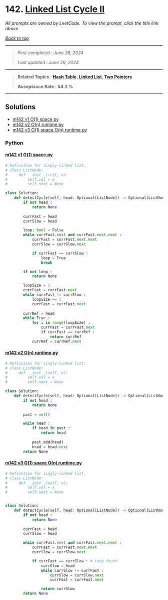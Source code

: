 # 142. [Linked List Cycle II](<https://leetcode.com/problems/linked-list-cycle-ii>)

*All prompts are owned by LeetCode. To view the prompt, click the title link above.*

*[Back to top](<../README.md>)*

------

> *First completed : June 26, 2024*
>
> *Last updated : June 26, 2024*

------

> **Related Topics** : **[Hash Table](<by_topic/Hash Table.md>), [Linked List](<by_topic/Linked List.md>), [Two Pointers](<by_topic/Two Pointers.md>)**
>
> **Acceptance Rate** : **54.2 %**

------

## Solutions

- [m142 v1 O(1) space.py](<../my-submissions/m142 v1 O(1) space.py>)
- [m142 v2 O(n) runtime.py](<../my-submissions/m142 v2 O(n) runtime.py>)
- [m142 v3 O(1) space O(n) runtime.py](<../my-submissions/m142 v3 O(1) space O(n) runtime.py>)
### Python
#### [m142 v1 O(1) space.py](<../my-submissions/m142 v1 O(1) space.py>)
```Python
# Definition for singly-linked list.
# class ListNode:
#     def __init__(self, x):
#         self.val = x
#         self.next = None

class Solution:
    def detectCycle(self, head: Optional[ListNode]) -> Optional[ListNode]:
        if not head :
            return None
            
        currFast = head
        currSlow = head

        loop: bool = False
        while currFast.next and currFast.next.next :
            currFast = currFast.next.next
            currSlow = currSlow.next

            if currFast == currSlow :
                loop = True
                break

        if not loop :
            return None

        loopSize = 1
        currFast = currFast.next
        while currFast != currSlow :
            loopSize += 1
            currFast = currFast.next
        
        currRef = head
        while True :
            for i in range(loopSize) :
                currFast = currFast.next
                if currFast == currRef :
                    return currRef
            currRef = currRef.next
```

#### [m142 v2 O(n) runtime.py](<../my-submissions/m142 v2 O(n) runtime.py>)
```Python
# Definition for singly-linked list.
# class ListNode:
#     def __init__(self, x):
#         self.val = x
#         self.next = None

class Solution:
    def detectCycle(self, head: Optional[ListNode]) -> Optional[ListNode]:
        if not head :
            return None
        
        past = set()

        while head :
            if head in past :
                return head
            
            past.add(head)
            head = head.next
        return None
```

#### [m142 v3 O(1) space O(n) runtime.py](<../my-submissions/m142 v3 O(1) space O(n) runtime.py>)
```Python
# Definition for singly-linked list.
# class ListNode:
#     def __init__(self, x):
#         self.val = x
#         self.next = None


class Solution:
    def detectCycle(self, head: Optional[ListNode]) -> Optional[ListNode]:
        if not head :
            return None
            
        currFast = head
        currSlow = head

        while currFast.next and currFast.next.next :
            currFast = currFast.next.next
            currSlow = currSlow.next

            if currFast == currSlow : # Loop found
                currSlow = head
                while currSlow != currFast :
                    currSlow = currSlow.next
                    currFast = currFast.next

                return currSlow
        return None
```


